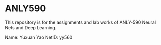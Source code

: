 # ANLY590

This repository is for the assignments and lab works of ANLY-590 Neural Nets and Deep Learning.

Name: Yuxuan Yao
NetID: yy560

